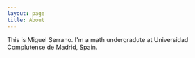 ```yaml
---
layout: page
title: About
---
```


This is Miguel Serrano. I'm a math undergradute at Universidad Complutense de Madrid, Spain. 
